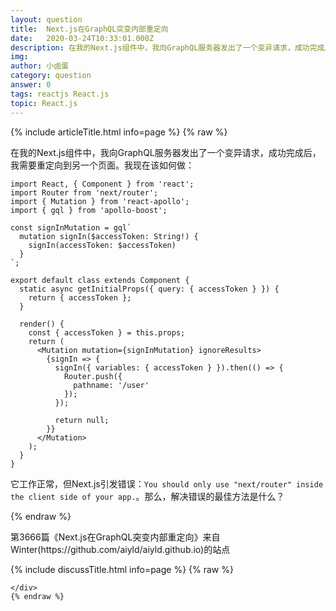 ```yaml
---
layout: question
title:  Next.js在GraphQL突变内部重定向
date:   2020-03-24T10:33:01.000Z
description: 在我的Next.js组件中，我向GraphQL服务器发出了一个变异请求，成功完成后，我需要重定向到另一个页面。我现在该如何做：import React...
img: 
author: 小卤蛋
category: question
answer: 0
tags: reactjs React.js
topic: React.js
---
```

<div class="article-root">
  <div class="article">
    {% include articleTitle.html info=page %}
    {% raw %}
    <div class="article-content"><p><font style="vertical-align: inherit;"><font style="vertical-align: inherit;">在我的Next.js组件中，我向GraphQL服务器发出了一个变异请求，成功完成后，我需要重定向到另一个页面。</font><font style="vertical-align: inherit;">我现在该如何做：</font></font></p>

<pre><code>import React, { Component } from 'react';<font></font>
import Router from 'next/router';<font></font>
import { Mutation } from 'react-apollo';<font></font>
import { gql } from 'apollo-boost';<font></font>
<font></font>
const signInMutation = gql`<font></font>
  mutation signIn($accessToken: String!) {<font></font>
    signIn(accessToken: $accessToken)<font></font>
  }<font></font>
`;<font></font>
<font></font>
export default class extends Component {<font></font>
  static async getInitialProps({ query: { accessToken } }) {<font></font>
    return { accessToken };<font></font>
  }<font></font>
<font></font>
  render() {<font></font>
    const { accessToken } = this.props;<font></font>
    return (<font></font>
      &lt;Mutation mutation={signInMutation} ignoreResults&gt;<font></font>
        {signIn =&gt; {<font></font>
          signIn({ variables: { accessToken } }).then(() =&gt; {<font></font>
            Router.push({<font></font>
              pathname: '/user'<font></font>
            });<font></font>
          });<font></font>
<font></font>
          return null;<font></font>
        }}<font></font>
      &lt;/Mutation&gt;<font></font>
    );<font></font>
  }<font></font>
}<font></font>
</code></pre>

<p><font style="vertical-align: inherit;"><font style="vertical-align: inherit;">它工作正常，但Next.js引发错误：</font></font><code>You should only use "next/router" inside the client side of your app.</code><font style="vertical-align: inherit;"><font style="vertical-align: inherit;">。</font><font style="vertical-align: inherit;">那么，解决错误的最佳方法是什么？</font></font></p></div>
    {% endraw %}
  </div>
  <p class="winter_mark">第3666篇《Next.js在GraphQL突变内部重定向》来自Winter(https://github.com/aiyld/aiyld.github.io)的站点</p>
  <div class="discuss-wrapper">
    {% include discussTitle.html info=page %}
    {% raw %}
    <div class="discuss-list">
    
    </div>
    {% endraw %}
  </div>
<div>

